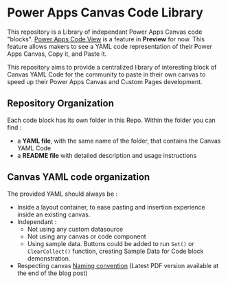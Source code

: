 # Power Apps Canvas Code Library
This repository is a Library of independant Power Apps Canvas code "blocks". [Power Apps Code View]([https://](https://learn.microsoft.com/en-us/power-apps/maker/canvas-apps/code-view)) is a feature in **Preview** for now.
This feature allows makers to see a YAML code representation of their Power Apps Canvas, Copy it, and Paste it.

This repository aims to provide a centralized library of interesting block of Canvas YAML Code for the community to paste in their own canvas to speed up their Power Apps Canvas and Custom Pages development. 

## Repository Organization
Each code block has its own folder in this Repo. Within the folder you can find :
- a **YAML file**, with the same name of the folder, that contains the Canvas YAML Code
- a **README file** with detailed description and usage instructions

## Canvas YAML code organization
The provided YAML should always be :
- Inside a layout container, to ease pasting and insertion experience inside an existing canvas.
- Independant : 
  - Not using any custom datasource
  - Not using any canvas or code component
  - Using sample data. Buttons could be added to run `Set()` or `ClearCollect()` function, creating Sample Data for Code block demonstration.
- Respecting canvas [Naming convention]([https://](https://www.microsoft.com/en-us/power-platform/blog/power-apps/powerapps-canvas-app-coding-standards-and-guidelines/)) (Latest PDF version available at the end of the blog post)